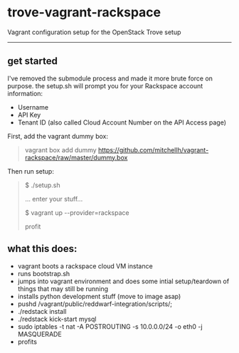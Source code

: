 trove-vagrant-rackspace
=====================
Vagrant configuration setup for the OpenStack Trove setup
____________
get started
-------------
I've removed the submodule process and made it more brute force on purpose.
the setup.sh will prompt you for your Rackspace account information:
* Username
* API Key
* Tenant ID (also called Cloud Account Number on the API Access page)

First, add the vagrant dummy box:
> vagrant box add dummy https://github.com/mitchellh/vagrant-rackspace/raw/master/dummy.box

Then run setup:
> $ ./setup.sh
> 
> ... enter your stuff... 
>
> $ vagrant up --provider=rackspace 
>
> profit


what this does:
----------------
* vagrant boots a rackspace cloud VM instance 
* runs bootstrap.sh 
 * jumps into vagrant environment and does some intial setup/teardown of things that may still be running
 * installs python development stuff (move to image asap) 
 * pushd /vagrant/public/reddwarf-integration/scripts/; 
 * ./redstack install 
 * ./redstack kick-start mysql
 * sudo iptables -t nat -A POSTROUTING -s 10.0.0.0/24 -o eth0 -j MASQUERADE
* profits
